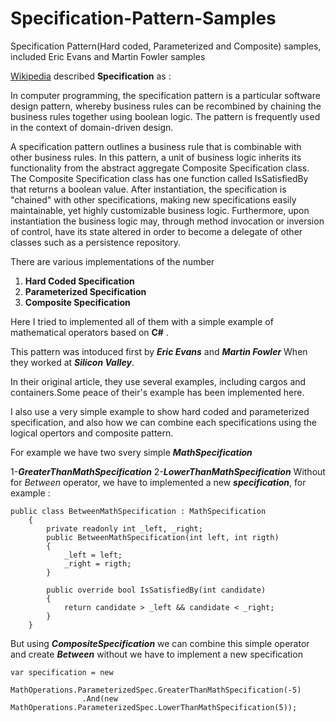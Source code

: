 # Specification-Pattern-Samples
Specification Pattern(Hard coded, Parameterized and Composite) samples, included Eric Evans and Martin Fowler samples 

[Wikipedia](https://en.wikipedia.org/wiki/Specification_pattern) described **__Specification__** as :

In computer programming, the specification pattern is a particular software design pattern, whereby business rules can be recombined 
by chaining the business rules together using boolean logic. The pattern is frequently used in the context of domain-driven design.

A specification pattern outlines a business rule that is combinable with other business rules.
In this pattern, a unit of business logic inherits its functionality from the abstract aggregate Composite Specification class. 
The Composite Specification class has one function called IsSatisfiedBy that returns a boolean value. 
After instantiation, the specification is "chained" with other specifications, making new specifications easily maintainable, 
yet highly customizable business logic. Furthermore, upon instantiation the business logic may, 
through method invocation or inversion of control, have its state altered in order to become a delegate of other classes such as a 
persistence repository.

There are various implementations of the number

1. **Hard Coded Specification**
2. **Parameterized Specification**
3. **Composite Specification**

Here I tried to implemented all of them with a simple example of mathematical operators based on **C#** .

This pattern was intoduced first by **_Eric Evans_** and **_Martin Fowler_** When they worked at **_Silicon Valley_**.

In their original article, they use several examples, including cargos and containers.Some peace of their's example has been implemented here.

I also use a very simple example to show hard coded and parameterized specification, and also how we can combine each specifications using the logical opertors and composite pattern.

For example we have two svery simple **_MathSpecification_**

1-**_GreaterThanMathSpecification_**
2-**_LowerThanMathSpecification_**
Without for _Between_ operator, we have to implemented a new **_specification_**, for example :

``` 
public class BetweenMathSpecification : MathSpecification
    {
        private readonly int _left, _right;
        public BetweenMathSpecification(int left, int rigth)
        {
            _left = left;
            _right = rigth;
        }

        public override bool IsSatisfiedBy(int candidate)
        {
            return candidate > _left && candidate < _right;
        }
    }
```

But using **_CompositeSpecification_** we can combine this simple operator and create **_Between_** without we have to implement a new specification
```
var specification = new
                MathOperations.ParameterizedSpec.GreaterThanMathSpecification(-5)
                .And(new MathOperations.ParameterizedSpec.LowerThanMathSpecification(5));
```

